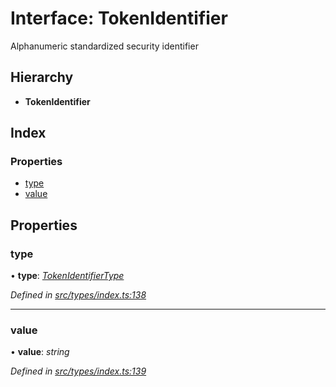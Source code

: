 # Interface: TokenIdentifier

Alphanumeric standardized security identifier

## Hierarchy

* **TokenIdentifier**

## Index

### Properties

* [type](tokenidentifier.md#type)
* [value](tokenidentifier.md#value)

## Properties

###  type

• **type**: *[TokenIdentifierType](../enums/tokenidentifiertype.md)*

*Defined in [src/types/index.ts:138](https://github.com/PolymathNetwork/polymesh-sdk/blob/59d9411/src/types/index.ts#L138)*

___

###  value

• **value**: *string*

*Defined in [src/types/index.ts:139](https://github.com/PolymathNetwork/polymesh-sdk/blob/59d9411/src/types/index.ts#L139)*

